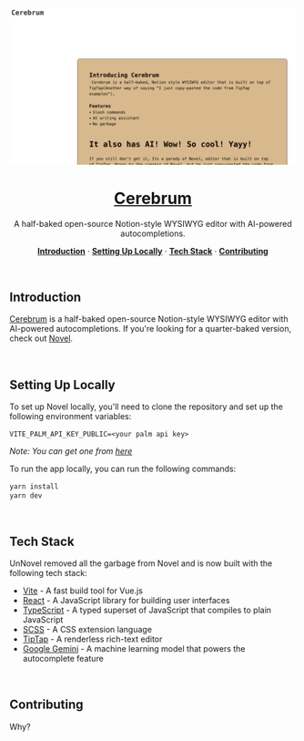 <a href="">
  <img alt="Novel is a Notion-style WYSIWYG editor with AI-powered autocompletions." src="./public/open-graph.png">
  <h1 align="center">Cerebrum</h1>
</a>

<p align="center">
  A half-baked open-source Notion-style WYSIWYG editor with AI-powered autocompletions. 
</p>

<p align="center">
  <a href="#introduction"><strong>Introduction</strong></a> ·
  <a href="#setting-up-locally"><strong>Setting Up Locally</strong></a> ·
  <a href="#tech-stack"><strong>Tech Stack</strong></a> ·
  <a href="#contributing"><strong>Contributing</strong></a>
</p>
<br/>

## Introduction

[Cerebrum](https://github.com/TharunRajeev) is a half-baked open-source Notion-style WYSIWYG editor with AI-powered autocompletions. If you're looking for a quarter-baked version, check out [Novel](https://novel.sh).

<br />

## Setting Up Locally

To set up Novel locally, you'll need to clone the repository and set up the following environment variables:

```
VITE_PALM_API_KEY_PUBLIC=<your palm api key>
```

_Note: You can get one from [here](makersuite.google.com)_

To run the app locally, you can run the following commands:

```
yarn install
yarn dev
```

<br />

## Tech Stack

UnNovel removed all the garbage from Novel and is now built with the following tech stack:

- [Vite](https://vitejs.dev/) - A fast build tool for Vue.js
- [React](https://reactjs.org/) - A JavaScript library for building user interfaces
- [TypeScript](https://www.typescriptlang.org/) - A typed superset of JavaScript that compiles to plain JavaScript
- [SCSS](https://sass-lang.com/) - A CSS extension language
- [TipTap](https://www.tiptap.dev/) - A renderless rich-text editor
- [Google Gemini](https://ai.google.dev/tutorials/web_quickstart) - A machine learning model that powers the autocomplete feature

<br />

## Contributing

Why?
